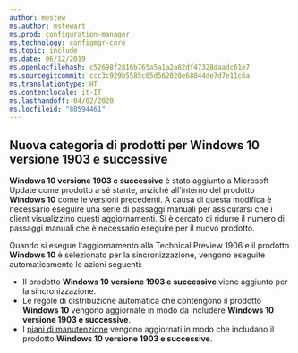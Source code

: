 ```yaml
---
author: mestew
ms.author: mstewart
ms.prod: configuration-manager
ms.technology: configmgr-core
ms.topic: include
ms.date: 06/12/2019
ms.openlocfilehash: c52698f2816b765a5a1a2a82df47328daadc61e7
ms.sourcegitcommit: ccc3c929b5585c05d562020e68044de7d7e11c6a
ms.translationtype: HT
ms.contentlocale: it-IT
ms.lasthandoff: 04/02/2020
ms.locfileid: "80594461"
---
```

## <a name="new-windows-10-version-1903-and-later-product-category"></a>Nuova categoria di prodotti per Windows 10 versione 1903 e successive
<!--4682946-->

**Windows 10 versione 1903 e successive** è stato aggiunto a Microsoft Update come prodotto a sé stante, anziché all'interno del prodotto **Windows 10** come le versioni precedenti. A causa di questa modifica è necessario eseguire una serie di passaggi manuali per assicurarsi che i client visualizzino questi aggiornamenti. Si è cercato di ridurre il numero di passaggi manuali che è necessario eseguire per il nuovo prodotto.

Quando si esegue l'aggiornamento alla Technical Preview 1906 e il prodotto **Windows 10** è selezionato per la sincronizzazione, vengono eseguite automaticamente le azioni seguenti:

- Il prodotto **Windows 10 versione 1903 e successive** viene aggiunto per la sincronizzazione.
- Le regole di distribuzione automatica che contengono il prodotto **Windows 10** vengono aggiornate in modo da includere **Windows 10 versione 1903 e successive**.
- I [piani di manutenzione](/sccm/osd/deploy-use/manage-windows-as-a-service) vengono aggiornati in modo che includano il prodotto **Windows 10 versione 1903 e successive**.

